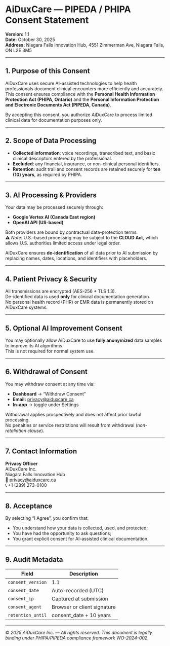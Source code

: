 # AiDuxCare — PIPEDA / PHIPA Consent Statement  
**Version:** 1.1  
**Date:** October 30, 2025  
**Address:** Niagara Falls Innovation Hub, 4551 Zimmerman Ave, Niagara Falls, ON L2E 3M5  

---

## 1. Purpose of this Consent
AiDuxCare uses secure AI-assisted technologies to help health professionals document clinical encounters more efficiently and accurately.  
This consent ensures compliance with the **Personal Health Information Protection Act (PHIPA, Ontario)** and the **Personal Information Protection and Electronic Documents Act (PIPEDA, Canada)**.

By accepting this consent, you authorize AiDuxCare to process limited clinical data for documentation purposes only.

---

## 2. Scope of Data Processing
- **Collected information**: voice recordings, transcribed text, and basic clinical descriptors entered by the professional.  
- **Excluded**: any financial, insurance, or non-clinical personal identifiers.  
- **Retention**: audit trail and consent records are retained securely for **ten (10) years**, as required by PHIPA.  

---

## 3. AI Processing & Providers
Your data may be processed securely through:
- **Google Vertex AI (Canada East region)**  
- **OpenAI API (US-based)**  

Both providers are bound by contractual data-protection terms.  
⚠️ *Note:* U.S.-based processing may be subject to the **CLOUD Act**, which allows U.S. authorities limited access under legal order.

AiDuxCare ensures **de-identification** of all data prior to AI submission by replacing names, dates, locations, and identifiers with placeholders.

---

## 4. Patient Privacy & Security
All transmissions are encrypted (AES-256 + TLS 1.3).  
De-identified data is used **only** for clinical documentation generation.  
No personal health record (PHR) or EMR data is permanently stored on AiDuxCare systems.

---

## 5. Optional AI Improvement Consent
You may optionally allow AiDuxCare to use **fully anonymized** data samples to improve its AI algorithms.  
This is not required for normal system use.  

---

## 6. Withdrawal of Consent
You may withdraw consent at any time via:
- **Dashboard** → “Withdraw Consent”  
- **Email:** privacy@aiduxcare.ca  
- **In-app** → toggle under Settings  

Withdrawal applies prospectively and does not affect prior lawful processing.  
No penalties or service restrictions will result from withdrawal (*non-retaliation clause*).

---

## 7. Contact Information
**Privacy Officer**  
AiDuxCare Inc.  
Niagara Falls Innovation Hub  
📧 privacy@aiduxcare.ca  
📞 +1 (289) 273-0100  

---

## 8. Acceptance
By selecting “I Agree”, you confirm that:
- You understand how your data is collected, used, and protected;  
- You have had the opportunity to ask questions;  
- You grant explicit consent for AI-assisted clinical documentation.


---

## 9. Audit Metadata
| Field | Description |
|--------|-------------|
| `consent_version` | 1.1 |
| `consent_date` | Auto-recorded (UTC) |
| `consent_ip` | Captured at submission |
| `consent_agent` | Browser or client signature |
| `retention_until` | consent_date + 10 years |

---

*© 2025 AiDuxCare Inc. — All rights reserved. This document is legally binding under PHIPA/PIPEDA compliance framework WO-2024-002.*
